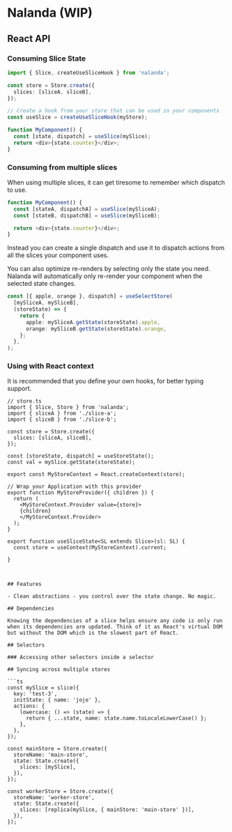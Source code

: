 # Nalanda (WIP)

## React API

### Consuming Slice State

```ts
import { Slice, createUseSliceHook } from 'nalanda';

const store = Store.create({
  slices: [sliceA, sliceB],
});

// Create a hook from your store that can be used in your components
const useSlice = createUseSliceHook(myStore);

function MyComponent() {
  const [state, dispatch] = useSlice(mySlice);
  return <div>{state.counter}</div>;
}
```

### Consuming from multiple slices

When using multiple slices, it can get tiresome to remember which dispatch to use.

```ts
function MyComponent() {
  const [stateA, dispatchA] = useSlice(mySliceA);
  const [stateB, dispatchB] = useSlice(mySliceB);

  return <div>{state.counter}</div>;
}
```

Instead you can create a single dispatch and use it to dispatch actions from all the slices your component uses.

You can also optimize re-renders by selecting only the state you need. Nalanda will automatically only re-render your component when the selected state changes.

```ts
const [{ apple, orange }, dispatch] = useSelectStore(
  [mySliceA, mySliceB],
  (storeState) => {
    return {
      apple: mySliceA.getState(storeState).apple,
      orange: mySliceB.getState(storeState).orange,
    };
  },
);
```

### Using with React context

It is recommended that you define your own hooks, for better typing support.

````tsx
// store.ts
import { Slice, Store } from 'nalanda';
import { sliceA } from './slice-a';
import { sliceB } from './slice-b';

const store = Store.create({
  slices: [sliceA, sliceB],
});

const [storeState, dispatch] = useStoreState();
const val = mySlice.getState(storeState);

export const MyStoreContext = React.createContext(store);

// Wrap your Application with this provider
export function MyStoreProvider({ children }) {
  return (
    <MyStoreContext.Provider value={store}>
    {children}
    </MyStoreContext.Provider>
  );
}

export function useSliceState<SL extends Slice>(sl: SL) {
  const store = useContext(MyStoreContext).current;

}



## Features

- Clean abstractions - you control over the state change. No magic.

## Dependencies

Knowing the dependencies of a slice helps ensure any code is only run when its dependencies are updated. Think of it as React's virtual DOM but without the DOM which is the slowest part of React.

## Selectors

### Accessing other selectors inside a selector

## Syncing across multiple stores

```ts
const mySlice = slice({
  key: 'test-3',
  initState: { name: 'jojo' },
  actions: {
    lowercase: () => (state) => {
      return { ...state, name: state.name.toLocaleLowerCase() };
    },
  },
});

const mainStore = Store.create({
  storeName: 'main-store',
  state: State.create({
    slices: [mySlice],
  }),
});

const workerStore = Store.create({
  storeName: 'worker-store',
  state: State.create({
    slices: [replica(mySlice, { mainStore: 'main-store' })],
  }),
});
````
